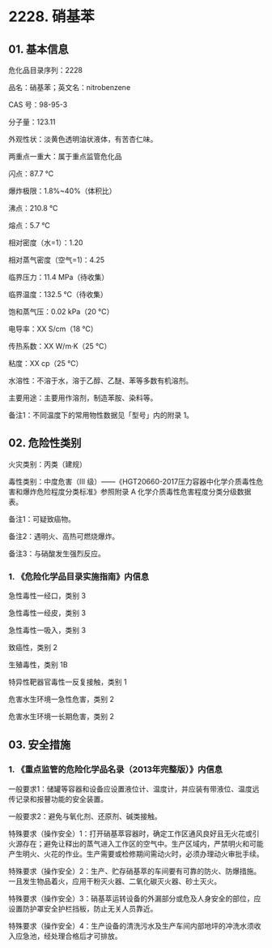 # 2228. 硝基苯

## 01. 基本信息

危化品目录序列：2228

品名：硝基苯；英文名：nitrobenzene

CAS 号：98-95-3

分子量：123.11

外观性状：淡黄色透明油状液体，有苦杏仁味。

两重点一重大：属于重点监管危化品

闪点：87.7 ℃

爆炸极限：1.8%~40%（体积比）

沸点：210.8 ℃

熔点：5.7 ℃

相对密度（水=1）：1.20

相对蒸气密度（空气=1)：4.25

临界压力：11.4 MPa（待收集）

临界温度：132.5 ℃（待收集）

饱和蒸气压：0.02 kPa（20 ℃）

电导率：XX S/cm（18 ℃）

传热系数：XX W/m·K（25 ℃）

粘度：XX cp（25 ℃）

水溶性：不溶于水，溶于乙醇、乙醚、苯等多数有机溶剂。

主要用途：主要用作溶剂，制造苯胺、染料等。

备注1：不同温度下的常用物性数据见「型号」内的附录 1。

## 02. 危险性类别

火灾类别：丙类（建规）

毒性类别：中度危害（Ⅲ 级）——《HGT20660-2017压力容器中化学介质毒性危害和爆炸危险程度分类标准》参照附录 A 化学介质毒性危害程度分类分级数据表。

备注1：可疑致癌物。

备注2：遇明火、高热可燃烧爆炸。

备注3：与硝酸发生强烈反应。

### 1. 《危险化学品目录实施指南》内信息

急性毒性一经口，类别 3 

急性毒性一经皮，类别 3 

急性毒性一吸入，类别 3

致癌性，类别 2 

生殖毒性，类别 1B

特异性靶器官毒性一反复接触，类别 1 

危害水生环境一急性危害，类别 2 

危害水生环境一长期危害，类别 2

## 03. 安全措施

### 1. 《重点监管的危险化学品名录（2013年完整版）》内信息

一般要求1：储罐等容器和设备应设置液位计、温度计，并应装有带液位、温度远传记录和报瞽功能的安全装置。

一般要求2：避免与氧化剂、还原剂、碱类接触。

特殊要求（操作安全）1：打开硝基萃容器时，确定工作区通风良好且无火花或引火源存在；避免让释出的蒸气进入工作区的空气中。生产区域内，严禁明火和可能产生明火、火花的作业。生产需要或检修期间需动火时，必须办理动火审批手续。

特殊要求（操作安全）2：生产、贮存硝基萃的车间要有可靠的防火、防爆措施。一且发生物品着火，应用干粉灭火器、二氧化碳灭火器、砂土灭火。

特殊要求（操作安全）3：硝基萃运转设备的外漏部分或危及人身安全的部位，应设置防护罩安全护栏挡板，防止无关人员靠近。

特殊要求（操作安全）4：生产设备的清洗污水及生产车间内部地坪的冲洗水须收入应急池，经处理合格后才可排放。

